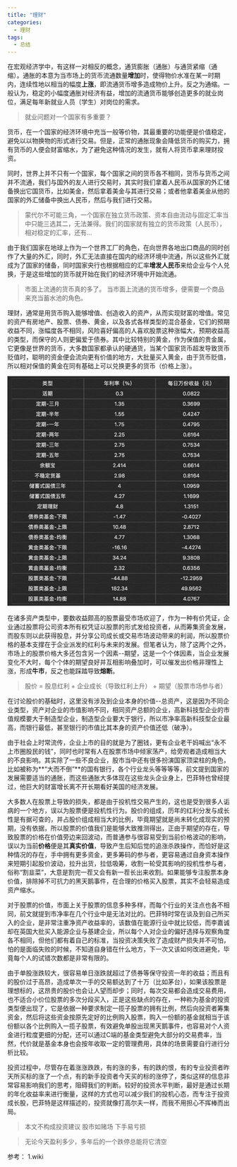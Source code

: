 ```yaml
---
title: "理财"
categories:
  - 理财
tags:
  - 总结
---
```


在宏观经济学中，有这样一对相反的概念，通货膨胀（通胀）与通货紧缩（通缩）。通胀的本意为当市场上的货币流通数量**增加**时，使得物价水准在某一时期内，连续性地以相当的幅度**上涨**，即流通货币增多造成物价上升。反之为通缩。一般认为，稳定的小幅度通胀对经济有益，增加的流通货币能够创造更多的就业岗位，满足每年新就业人员（学生）对岗位的需求。

> 就业问题对一个国家有多重要？

货币，在一个国家的经济环境中充当一般等价物，其最重要的功能便是价值稳定，避免以以物换物的形式进行交易。但是，正常的通胀现象会降低货币的购买力，拥有货币的人便会财富缩水，为了避免这种情况的发生，就有人将货币拿来理财投资。

同时，世界上并不只有一个国家，每个国家之间的货币各不相同，货币与货币之间并不流通，我们与国外的友人进行交易时，其实时我们拿着人民币从国家的外汇储备换出它国货币，比如美金，然后拿着美金与其进行交易；或者他拿着美金从他的国家的外汇储备中换出人民币，然后与我们进行交易。

> 蒙代尔不可能三角，一个国家在独立货币政策、资本自由流动与固定汇率当中只能三选其二，无法兼得。我们的国家就有独立的货币政策（人民币），相对稳定的汇率，还有...

由于我们国家在地球上作为一个世界工厂的角色，在向世界各地出口商品的同时创作了大量的外汇，同时，外汇无法直接在国内的经济环境中流通，所以这些外汇就成为了国家的储备，同时国家央行也根据相应的汇率**增发人民币**来给企业与个人兑换，于是这些增加的货币就开始在我们的经济环境中开始流通。

> 市面上流通的货币真的多了。
> 当市面上流通的货币增多，便需要一个商品来充当蓄水池的角色。

理财，通常是用货币购入能够增值、创造收入的资产，从而实现财富的增值。常见的资产有房地产、股票、债券、黄金，以及各式各样类型的混合基金，它们的预期收益不同，涨幅度各不相同，风险喜好偏高的人喜欢股票这种涨幅大，预期收益高的类型，而保守的人则更偏爱于债券。其中比较特别的黄金，作为保值的贵金属，它更像是世界的货币，大多数国家都承认的硬通货，当某个国家货币超发导致货币贬值时，聪明的资金便会流向更有价值的地方，大批量买入黄金，由于货币贬值，所以相对保值的黄金在同有基础上可以兑换更多的货币（价格上涨）。

![image-center](/assets/images/预期收益表.png)

在诸多资产类型中，要数收益颇高的股票最受市场欢迎了，作为一种有价凭证，企业通过股票将公司资本所有权凭证以股票的形式发给投资者，从而筹集资金发展，而股东则以此获得股息，并分享公司成长或交易市场波动带来的利润，所以股票价格的基本支撑在于企业派发的红利与未来的发展。但笔者认为，除了这两个之外，市场上的股票价格大多还包含另一个因素--期望，这是一个个体因素，当企业发展变化不大时，每个个体的期望良好并互相影响叠加时，可以催发出价格非理性上涨，形成**牛市**，反之也能踩踏导致**熔断**。

> 股价 = 股息红利 + 企业成长（导致红利上升） + 期望（股票市场参与者）

在讨论股价的基础时，这里没有涉及到企业本身的价值--总资产，这是因为不同企业类型，资产对企业的市值影响不同，相同资产总额的企业，高新科技型企业的市值规模要大于制造型企业，制造型企业要大于银行，所以市净率高新科技型企业最高，而银行最低，甚至银行的市值比其本身的资产价值还低（破净）。

由于社会上时常流传，企业上市的目的就是为了圈钱，更有企业老干妈喊出“永不上市圈股民的钱”，同时也时常有人在股票市场中倾家荡产，给旁观者造成相当大的不良影响。其实除了一些不良企业，股市当中还有很多扮演国家顶梁柱的角色，比如被称为**“大而不倒”**的国有银行，各个行业龙头等等等等，前文提到国家的发展需要适当的通胀，而这些通胀大多体现在这些龙头企业身上，巴菲特也曾经提过，他巨大的财富增长离不开长期看好美国的经济发展。

大多数人在股票上导致的损失，都是由于投机性交易产生的，这也是受到很多人诟病的一个地方，误以为股票便是投机性行为。股价的组成，历年的红利分发与成长性是有据可查的，并占股价组成相当大的比例，毕竟期望就是尚未转化成现实的预期，没有依据，所以股票的价值我们是能够大致推测得出，正由于期望的存在，导致股票的价格在价值旁边来回波动，而普通参与很容易受到当前价格波动的影响，误以为当前**价格**便是其**真实价值**，导致产生后知后觉的追涨杀跌操作，而恰好是这种情况的存在，手中拥有更多资金，更多筹码的参与者，更容易通过自身资本操作来短期引起股价波动，拉升出货，拉低吸筹，收割一轮受其影响的投机性参与者，俗称“割韭菜”，大意是割完一茬又会有新一茬长出来收割。如果能够专注股票本身价值，排除掉不可抗力的黑天鹅事件，在合理的价格买入股票，其实不会轻易造成资产缩水。

对于股票的价值，市面上关于股票的信息多种多样，而每个行业的关注点也各不相同，前文就提到市净率在几个行业中是无法对比的。巴菲特时常在谈及到自己所买入的企业，是非常注重净资产收益率的，该数值在能源行业中就比较低，而李嘉诚却在英国大批买入能源企业与基建企业，所以每个人对企业的偏好选择与观察角度各不相同，但他们都有着自己的标准，当投资决策失败了造成财产损失并不可怕，怕的是面临失败的时候，不知道自身错在什么地方，下一次又该如何改进避免，毕竟每个人的试错次数都是非常有限的。

由于单股涨跌较大，很容易单日涨跌就超过了债券等保守投资一年的收益；而且有的股价过于高昂，造成单次一手的交易额达到了十万（比如茅台），如果该股票是理想标的，这昂贵的股价也会让人望而却步；同时，每次交易都会造成交易费用，也不适合小价位股票的多次分段买入，正是这些缺点的存在，一种称为基金的投资类型便出现了，它是依据一种要求制定一揽子股票的拥有比例，然后向投资者筹集资金，然后将这些资金按原先定好的比例购入股票，购入一份额的基金就相当于该份额以各个比例购入一揽子股票，有效避免单股出现黑天鹅事件，也容易对个人资金进行粒度更细的分配，还可以通过C端的基金类型避免大部分的交易费率，当然，代价就是基金本身也会按年收取一定的管理费用，具体的场景需要自行进行分析比较。

投资过程中，尽管存在着涨涨跌跌，有的涨的多，有的跌的恨，有的专业投资者昨天所买标的涨了一个点，有的新手投资者今天买的标的涨停了，类似这样的信息非常容易影响我们的思考，阻碍我们的判断。较好的投资水平判断，最好是通过长期的年化收益率来进行衡量，这样的方式也可以减少我们的投机心态，而专注于投资成长股，巴菲特是这样描述的，投资就像打高尔夫一样，而我不用担心不挥棒而出局。

> 本文不构成投资建议 股市如赌场 下手易亏损

> 无论今天盈利多少，多年后的一个跌停总能将它清空

参考：
    1.wiki